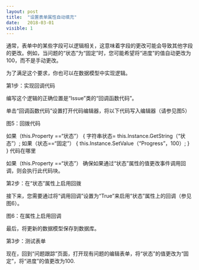 ```yaml
---
layout: post
title:  "设置表单属性自动填充"
date:   2018-03-01
visible: 1
---
```


通常，表单中的某些字段可以逻辑相关，这意味着字段的更改可能会导致其他字段的更改。例如，当问题的“状态”为“固定”时，您可能希望将“进度”的值自动更改为100，而不是手动更改。

为了满足这个要求，你也可以在数据模型中实现逻辑。

第1步：实现回调代码

编写这个逻辑的正确位置是“Issue”类的“回调函数代码”。

单击“回调函数代码”设置打开代码编辑器，将以下代码写入编辑器（请参见图5）

图5：回拨代码

如果（this.Property ==“状态”）
{
 字符串状态= this.Instance.GetString（“状态”）;
  如果（状态==“固定”）
  {
      this.Instance.SetValue（“Progress”，100）;
  }
}
代码在哪里

如果（this.Property ==“状态”）
确保如果通过“状态”属性的值更改事件调用回调，则会执行此代码块。

第2步：在“状态”属性上启用回拨

接下来，您需要通过将“调用回调”设置为“True”来启用“状态”属性上的回调（参见图6）。

图6：在属性上启用回调

最后，将更新的数据模型保存到数据库。

第3步：测试表单

现在，回到“问题跟踪”页面，打开现有问题的编辑表单，将“状态”的值更改为“固定”，将“进度”的值更改为100.
